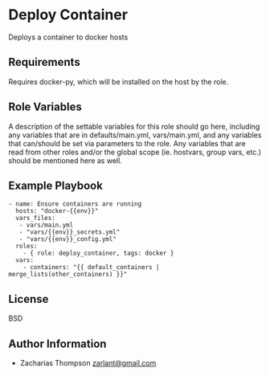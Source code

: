 Deploy Container
=========

Deploys a container to docker hosts

Requirements
------------

Requires docker-py, which will be installed on the host by the role.

Role Variables
--------------

A description of the settable variables for this role should go here, including any variables that are in defaults/main.yml, vars/main.yml, and any variables that can/should be set via parameters to the role. Any variables that are read from other roles and/or the global scope (ie. hostvars, group vars, etc.) should be mentioned here as well.


Example Playbook
----------------

	- name: Ensure containers are running
	  hosts: "docker-{{env}}"
	  vars_files:
	   - vars/main.yml
	   - "vars/{{env}}_secrets.yml"
	   - "vars/{{env}}_config.yml"
	  roles:
	    - { role: deploy_container, tags: docker }
	  vars:
	    - containers: "{{ default_containers | merge_lists(other_containers) }}" 

License
-------

BSD

Author Information
------------------

- Zacharias Thompson <zarlant@gmail.com>
